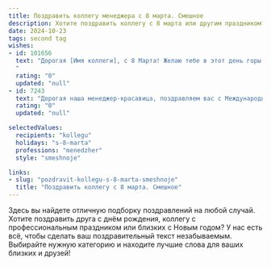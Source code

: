 ```yaml
---
title: Поздравить коллегу менеджера с 8 марта. Смешное
description: Хотите поздравить коллегу с 8 марта или другим праздником? Наш ИИ создаст незабываемое поздравление, а вы обязательно выделитесь среди других.  
date: 2024-10-23
tags: second tag
wishes:
- id: 101656
  text: "Дорогая [Имя коллеги], с 8 Марта! Желаю тебе в этот день горы комплиментов, море цветов и океан свободного времени (чтобы наконец-то разобраться с этим вечным потоком отчётов!).  Пусть твой менеджерский талант приносит тебе не только успех, но и  много радости, а  каждый новый проект будет как  вкусный шоколад — сладкий и не слишком сложный!  Пусть все твои задачи решаются легко, словно пазл для детей!  С праздником!
  "
  rating: "0"
  updated: "null"
- id: 7243
  text: "Дорогая наша менеджер-красавица, поздравляем вас с Международным женским днем! Пусть ваш ежедневник будет полон только приятных встреч, а бизнес-процессы будут протекать без сбоев и поломок. Желаем вам, чтобы все презентации заканчивались овациями, а переговоры — подписанием выгодных контрактов. Пусть клиенты будут всегда благосклонны, а коллеги — готовы прийти на помощь. Но самое главное — оставайтесь всегда такой же очаровательной, энергичной и целеустремленной! С 8 Марта!"
  rating: "0"
  updated: "null"

selectedValues:
  recipients: "kollegu"
  holidays: "s-8-marta"
  professions: "menedzher"
  style: "smeshnoje"

links:
- slug: "pozdravit-kollegu-s-8-marta-smeshnoje"
  title: "Поздравить коллегу с 8 марта. Смешное"
---
```


Здесь вы найдете отличную подборку поздравлений на любой случай.
Хотите поздравить друга с днём рождения, коллегу с профессиональным праздником или близких с Новым годом? У нас есть всё, чтобы сделать ваш поздравительный текст незабываемым. Выбирайте нужную категорию и находите лучшие слова для ваших близких и друзей!
